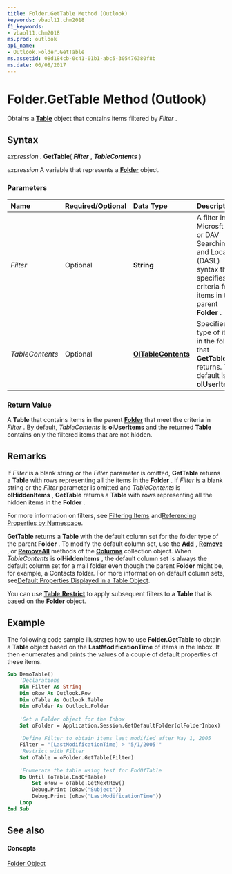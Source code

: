 ```yaml
---
title: Folder.GetTable Method (Outlook)
keywords: vbaol11.chm2018
f1_keywords:
- vbaol11.chm2018
ms.prod: outlook
api_name:
- Outlook.Folder.GetTable
ms.assetid: 08d184cb-0c41-01b1-abc5-305476380f8b
ms.date: 06/08/2017
---
```



# Folder.GetTable Method (Outlook)

Obtains a  **[Table](Outlook.Table.md)** object that contains items filtered by _Filter_ .


## Syntax

 _expression_ . **GetTable**( **_Filter_** , **_TableContents_** )

 _expression_ A variable that represents a **[Folder](Outlook.Folder.md)** object.


### Parameters



|**Name**|**Required/Optional**|**Data Type**|**Description**|
|:-----|:-----|:-----|:-----|
| _Filter_|Optional| **String**|A filter in Microsft Jet or DAV Searching and Locating (DASL) syntax that specifies the criteria for items in the parent  **Folder** .|
| _TableContents_|Optional| **[OlTableContents](Outlook.OlTableContents.md)**|Specifies the type of items in the folder that  **GetTable** returns. The default is **olUserItems**.|

### Return Value

A  **Table** that contains items in the parent **[Folder](Outlook.Folder.md)** that meet the criteria in _Filter_ . By default, _TableContents_ is **olUserItems** and the returned **Table** contains only the filtered items that are not hidden.


## Remarks

If  _Filter_ is a blank string or the _Filter_ parameter is omitted, **GetTable** returns a **Table** with rows representing all the items in the **Folder** . If _Filter_ is a blank string or the _Filter_ parameter is omitted and _TableContents_ is **olHiddenItems** , **GetTable** returns a **Table** with rows representing all the hidden items in the **Folder** .

For more information on filters, see [Filtering Items](http://msdn.microsoft.com/library/4038e042-1b07-5d18-18b0-c2b58c9c42da%28Office.15%29.aspx) and[Referencing Properties by Namespace](http://msdn.microsoft.com/library/c1c7bfa9-64d7-81d2-84e7-f0a4c57780b3%28Office.15%29.aspx).

 **GetTable** returns a **Table** with the default column set for the folder type of the parent **Folder** . To modify the default column set, use the **[Add](Outlook.Columns.Add.md)** , **[Remove](Outlook.Columns.Remove.md)** , or **[RemoveAll](Outlook.Columns.RemoveAll.md)** methods of the **[Columns](Outlook.Columns.md)** collection object. When _TableContents_ is **olHiddenItems** , the default column set is always the default column set for a mail folder even though the parent **Folder** might be, for example, a Contacts folder. For more information on default column sets, see[Default Properties Displayed in a Table Object](http://msdn.microsoft.com/library/649c64f3-2d1e-23f1-bf13-3368da79e62b%28Office.15%29.aspx).

You can use  **[Table.Restrict](table-restrict-method-outlook.md)** to apply subsequent filters to a **Table** that is based on the **Folder** object.


## Example

The following code sample illustrates how to use  **Folder.GetTable** to obtain a **Table** object based on the **LastModificationTime** of items in the Inbox. It then enumerates and prints the values of a couple of default properties of these items.


```vb
Sub DemoTable()  
    'Declarations  
    Dim Filter As String  
    Dim oRow As Outlook.Row  
    Dim oTable As Outlook.Table  
    Dim oFolder As Outlook.Folder  
  
    'Get a Folder object for the Inbox  
    Set oFolder = Application.Session.GetDefaultFolder(olFolderInbox)  
  
    'Define Filter to obtain items last modified after May 1, 2005  
    Filter = "[LastModificationTime] > '5/1/2005'"  
    'Restrict with Filter  
    Set oTable = oFolder.GetTable(Filter)  
  
    'Enumerate the table using test for EndOfTable  
    Do Until (oTable.EndOfTable)  
        Set oRow = oTable.GetNextRow()  
        Debug.Print (oRow("Subject"))  
        Debug.Print (oRow("LastModificationTime"))  
    Loop  
End Sub
```


## See also


#### Concepts


[Folder Object](Outlook.Folder.md)


